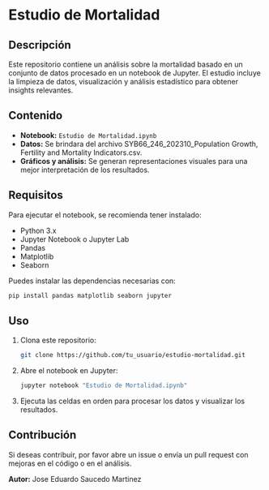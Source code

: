 # Estudio de Mortalidad

## Descripción

Este repositorio contiene un análisis sobre la mortalidad basado en un conjunto de datos procesado en un notebook de Jupyter. El estudio incluye la limpieza de datos, visualización y análisis estadístico para obtener insights relevantes.

## Contenido

- **Notebook:** `Estudio de Mortalidad.ipynb`
- **Datos:** Se brindara del archivo SYB66_246_202310_Population Growth, Fertility and Mortality Indicators.csv.
- **Gráficos y análisis:** Se generan representaciones visuales para una mejor interpretación de los resultados.

## Requisitos

Para ejecutar el notebook, se recomienda tener instalado:

- Python 3.x
- Jupyter Notebook o Jupyter Lab
- Pandas
- Matplotlib
- Seaborn

Puedes instalar las dependencias necesarias con:

```sh
pip install pandas matplotlib seaborn jupyter
```

## Uso

1. Clona este repositorio:
   ```sh
   git clone https://github.com/tu_usuario/estudio-mortalidad.git
   ```
2. Abre el notebook en Jupyter:
   ```sh
   jupyter notebook "Estudio de Mortalidad.ipynb"
   ```
3. Ejecuta las celdas en orden para procesar los datos y visualizar los resultados.

## Contribución

Si deseas contribuir, por favor abre un issue o envía un pull request con mejoras en el código o en el análisis.

**Autor:** Jose Eduardo Saucedo Martinez


